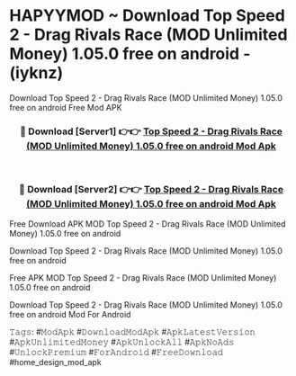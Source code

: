 # HAPYYMOD ~ Download Top Speed 2 - Drag Rivals Race (MOD Unlimited Money) 1.05.0 free on android - (iyknz)
Download Top Speed 2 - Drag Rivals Race (MOD Unlimited Money) 1.05.0 free on android Free Mod APK

<div align="center">
<h3>🔴 Download [Server1] 👉👉 <a href="https://apk-comot.site?title=Top_Speed_2_-_Drag_Rivals_Race_(MOD_Unlimited_Money)_1.05.0_free_on_android">Top Speed 2 - Drag Rivals Race (MOD Unlimited Money) 1.05.0 free on android Mod Apk</a></h3><br>

<h3>🔴 Download [Server2] 👉👉 <a href="https://apk-comot.site?title=Top_Speed_2_-_Drag_Rivals_Race_(MOD_Unlimited_Money)_1.05.0_free_on_android">Top Speed 2 - Drag Rivals Race (MOD Unlimited Money) 1.05.0 free on android Mod Apk</a></h3>
</div>


Free Download APK MOD Top Speed 2 - Drag Rivals Race (MOD Unlimited Money) 1.05.0 free on android

Download Top Speed 2 - Drag Rivals Race (MOD Unlimited Money) 1.05.0 free on android 

Free APK MOD Top Speed 2 - Drag Rivals Race (MOD Unlimited Money) 1.05.0 free on android 

Download Top Speed 2 - Drag Rivals Race (MOD Unlimited Money) 1.05.0 free on android Mod For Android

𝚃𝚊𝚐𝚜: #𝙼𝚘𝚍𝙰𝚙𝚔 #𝙳𝚘𝚠𝚗𝚕𝚘𝚊𝚍𝙼𝚘𝚍𝙰𝚙𝚔 #𝙰𝚙𝚔𝙻𝚊𝚝𝚎𝚜𝚝𝚅𝚎𝚛𝚜𝚒𝚘𝚗 #𝙰𝚙𝚔𝚄𝚗𝚕𝚒𝚖𝚒𝚝𝚎𝚍𝙼𝚘𝚗𝚎𝚢 #𝙰𝚙𝚔𝚄𝚗𝚕𝚘𝚌𝚔𝙰𝚕𝚕 #𝙰𝚙𝚔𝙽𝚘𝙰𝚍𝚜 #𝚄𝚗𝚕𝚘𝚌𝚔𝙿𝚛𝚎𝚖𝚒𝚞𝚖 #𝙵𝚘𝚛𝙰𝚗𝚍𝚛𝚘𝚒𝚍 #𝙵𝚛𝚎𝚎𝙳𝚘𝚠𝚗𝚕𝚘𝚊𝚍 #home_design_mod_apk